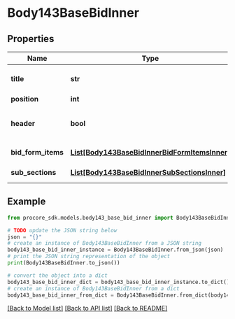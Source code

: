 # Body143BaseBidInner


## Properties

Name | Type | Description | Notes
------------ | ------------- | ------------- | -------------
**title** | **str** | Base Bid Form Item Title | [optional] 
**position** | **int** | Position | [optional] 
**header** | **bool** | Whether the item is a header or not | [optional] 
**bid_form_items** | [**List[Body143BaseBidInnerBidFormItemsInner]**](Body143BaseBidInnerBidFormItemsInner.md) | Bid Form Items | [optional] 
**sub_sections** | [**List[Body143BaseBidInnerSubSectionsInner]**](Body143BaseBidInnerSubSectionsInner.md) | Sub Sections | [optional] 

## Example

```python
from procore_sdk.models.body143_base_bid_inner import Body143BaseBidInner

# TODO update the JSON string below
json = "{}"
# create an instance of Body143BaseBidInner from a JSON string
body143_base_bid_inner_instance = Body143BaseBidInner.from_json(json)
# print the JSON string representation of the object
print(Body143BaseBidInner.to_json())

# convert the object into a dict
body143_base_bid_inner_dict = body143_base_bid_inner_instance.to_dict()
# create an instance of Body143BaseBidInner from a dict
body143_base_bid_inner_from_dict = Body143BaseBidInner.from_dict(body143_base_bid_inner_dict)
```
[[Back to Model list]](../README.md#documentation-for-models) [[Back to API list]](../README.md#documentation-for-api-endpoints) [[Back to README]](../README.md)


